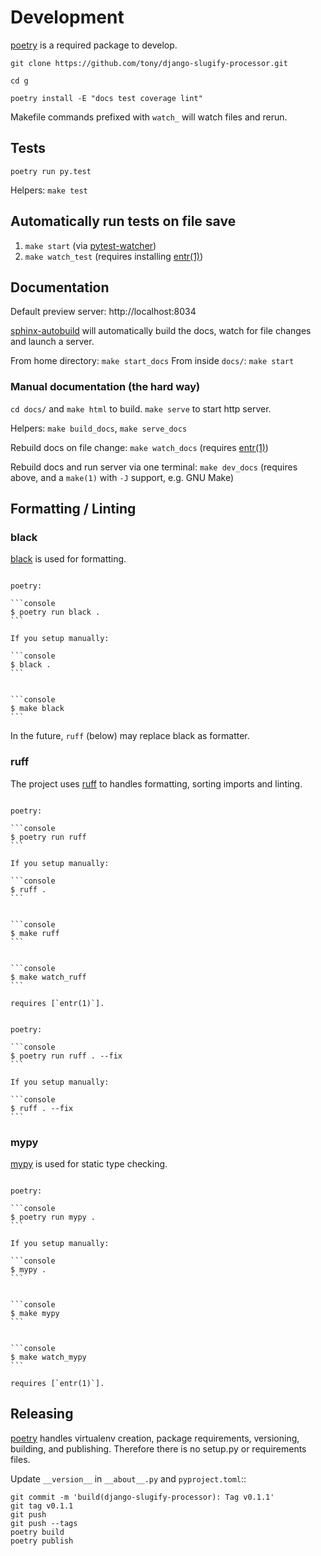 # Development

[poetry] is a required package to develop.

`git clone https://github.com/tony/django-slugify-processor.git`

`cd g`

`poetry install -E "docs test coverage lint"`

Makefile commands prefixed with `watch_` will watch files and rerun.

## Tests

`poetry run py.test`

Helpers: `make test`

## Automatically run tests on file save

1. `make start` (via [pytest-watcher])
2. `make watch_test` (requires installing [entr(1)])

[pytest-watcher]: https://github.com/olzhasar/pytest-watcher

## Documentation

Default preview server: http://localhost:8034

[sphinx-autobuild] will automatically build the docs, watch for file changes and launch a server.

From home directory: `make start_docs`
From inside `docs/`: `make start`

[sphinx-autobuild]: https://github.com/executablebooks/sphinx-autobuild

### Manual documentation (the hard way)

`cd docs/` and `make html` to build. `make serve` to start http server.

Helpers:
`make build_docs`, `make serve_docs`

Rebuild docs on file change: `make watch_docs` (requires [entr(1)])

Rebuild docs and run server via one terminal: `make dev_docs` (requires above, and a
`make(1)` with `-J` support, e.g. GNU Make)

## Formatting / Linting

### black

[black] is used for formatting.

````{tab} Command

poetry:

```console
$ poetry run black .
```

If you setup manually:

```console
$ black .
```

````

````{tab} make

```console
$ make black
```

````

In the future, `ruff` (below) may replace black as formatter.

### ruff

The project uses [ruff] to handles formatting, sorting imports and linting.

````{tab} Command

poetry:

```console
$ poetry run ruff
```

If you setup manually:

```console
$ ruff .
```

````

````{tab} make

```console
$ make ruff
```

````

````{tab} Watch

```console
$ make watch_ruff
```

requires [`entr(1)`].

````

````{tab} Fix files

poetry:

```console
$ poetry run ruff . --fix
```

If you setup manually:

```console
$ ruff . --fix
```

````

### mypy

[mypy] is used for static type checking.

````{tab} Command

poetry:

```console
$ poetry run mypy .
```

If you setup manually:

```console
$ mypy .
```

````

````{tab} make

```console
$ make mypy
```

````

````{tab} Watch

```console
$ make watch_mypy
```

requires [`entr(1)`].
````

## Releasing

[poetry] handles virtualenv creation, package requirements, versioning,
building, and publishing. Therefore there is no setup.py or requirements files.

Update `__version__` in `__about__.py` and `pyproject.toml`::

    git commit -m 'build(django-slugify-processor): Tag v0.1.1'
    git tag v0.1.1
    git push
    git push --tags
    poetry build
    poetry publish

[poetry]: https://python-poetry.org/
[entr(1)]: http://eradman.com/entrproject/
[`entr(1)`]: http://eradman.com/entrproject/
[black]: https://github.com/psf/black
[ruff]: https://ruff.rs
[mypy]: http://mypy-lang.org/
